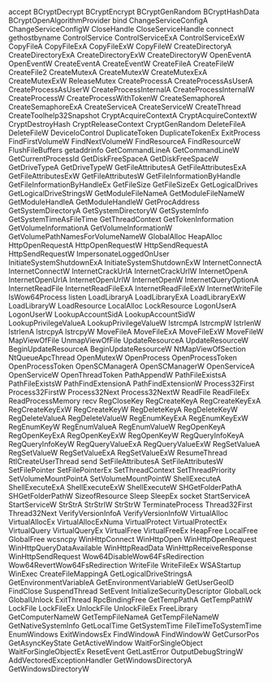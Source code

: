accept
BCryptDecrypt
BCryptEncrypt
BCryptGenRandom
BCryptHashData
BCryptOpenAlgorithmProvider
bind
ChangeServiceConfigA
ChangeServiceConfigW
CloseHandle
CloseServiceHandle
connect
gethostbyname
ControlService
ControlServiceExA
ControlServiceExW
CopyFileA
CopyFileExA
CopyFileExW
CopyFileW
CreateDirectoryA
CreateDirectoryExA
CreateDirectoryExW
CreateDirectoryW
OpenEventA
OpenEventW
CreateEventA
CreateEventW
CreateFileA
CreateFileW
CreateFile2
CreateMutexA
CreateMutexW
CreateMutexExA
CreateMutexExW
ReleaseMutex
CreateProcessA
CreateProcessAsUserA
CreateProcessAsUserW
CreateProcessInternalA
CreateProcessInternalW
CreateProcessW
CreateProcessWithTokenW
CreateSemaphoreA
CreateSemaphoreExA
CreateServiceA
CreateServiceW
CreateThread
CreateToolhelp32Snapshot
CryptAcquireContextA
CryptAcquireContextW
CryptDestroyHash
CryptReleaseContext
CryptGenRandom
DeleteFileA
DeleteFileW
DeviceIoControl
DuplicateToken
DuplicateTokenEx
ExitProcess
FindFirstVolumeW
FindNextVolumeW
FindResourceA
FindResourceW
FlushFileBuffers
getaddrinfo
GetCommandLineA
GetCommandLineW
GetCurrentProcessId
GetDiskFreeSpaceA
GetDiskFreeSpaceW
GetDriveTypeA
GetDriveTypeW
GetFileAttributesA
GetFileAttributesExA
GetFileAttributesExW
GetFileAttributesW
GetFileInformationByHandle
GetFileInformationByHandleEx
GetFileSize
GetFileSizeEx
GetLogicalDrives
GetLogicalDriveStringsW
GetModuleFileNameA
GetModuleFileNameW
GetModuleHandleA
GetModuleHandleW
GetProcAddress
GetSystemDirectoryA
GetSystemDirectoryW
GetSystemInfo
GetSystemTimeAsFileTime
GetThreadContext
GetTokenInformation
GetVolumeInformationA
GetVolumeInformationW
GetVolumePathNamesForVolumeNameW
GlobalAlloc
HeapAlloc
HttpOpenRequestA
HttpOpenRequestW
HttpSendRequestA
HttpSendRequestW
ImpersonateLoggedOnUser
InitiateSystemShutdownExA
InitiateSystemShutdownExW
InternetConnectA
InternetConnectW
InternetCrackUrlA
InternetCrackUrlW
InternetOpenA
InternetOpenUrlA
InternetOpenUrlW
InternetOpenW
InternetQueryOptionA
InternetReadFile
InternetReadFileExA
InternetReadFileExW
InternetWriteFile
IsWow64Process
listen
LoadLibraryA
LoadLibraryExA
LoadLibraryExW
LoadLibraryW
LoadResource
LocalAlloc
LockResource
LogonUserA
LogonUserW
LookupAccountSidA
LookupAccountSidW
LookupPrivilegeValueA
LookupPrivilegeValueW
lstrcmpA
lstrcmpW
lstrlenW
lstrlenA
lstrcpyA
lstrcpyW
MoveFileA
MoveFileExA
MoveFileExW
MoveFileW
MapViewOfFile
UnmapViewOfFile
UpdateResourceA
UpdateResourceW
BeginUpdateResourceA
BeginUpdateResourceW
NtMapViewOfSection
NtQueueApcThread
OpenMutexW
OpenProcess
OpenProcessToken
OpenProcessToken
OpenSCManagerA
OpenSCManagerW
OpenServiceA
OpenServiceW
OpenThreadToken
PathAppendW
PathFileExistsA
PathFileExistsW
PathFindExtensionA
PathFindExtensionW
Process32First
Process32FirstW
Process32Next
Process32NextW
ReadFile
ReadFileEx
ReadProcessMemory
recv
RegCloseKey
RegCreateKeyA
RegCreateKeyExA
RegCreateKeyExW
RegCreateKeyW
RegDeleteKeyA
RegDeleteKeyW
RegDeleteValueA
RegDeleteValueW
RegEnumKeyExA
RegEnumKeyExW
RegEnumKeyW
RegEnumValueA
RegEnumValueW
RegOpenKeyA
RegOpenKeyExA
RegOpenKeyExW
RegOpenKeyW
RegQueryInfoKeyA
RegQueryInfoKeyW
RegQueryValueExA
RegQueryValueExW
RegSetValueA
RegSetValueW
RegSetValueExA
RegSetValueExW
ResumeThread
RtlCreateUserThread
send
SetFileAttributesA
SetFileAttributesW
SetFilePointer
SetFilePointerEx
SetThreadContext
SetThreadPriority
SetVolumeMountPointA
SetVolumeMountPointW
ShellExecuteA
ShellExecuteExA
ShellExecuteExW
ShellExecuteW
SHGetFolderPathA
SHGetFolderPathW
SizeofResource
Sleep
SleepEx
socket
StartServiceA
StartServiceW
StrStrA
StrStrIW
StrStrW
TerminateProcess
Thread32First
Thread32Next
VerifyVersionInfoA
VerifyVersionInfoW
VirtualAlloc
VirtualAllocEx
VirtualAllocExNuma
VirtualProtect
VirtualProtectEx
VirtualQuery
VirtualQueryEx
VirtualFree
VirtualFreeEx
HeapFree
LocalFree
GlobalFree
wcsncpy
WinHttpConnect
WinHttpOpen
WinHttpOpenRequest
WinHttpQueryDataAvailable
WinHttpReadData
WinHttpReceiveResponse
WinHttpSendRequest
Wow64DisableWow64FsRedirection
Wow64RevertWow64FsRedirection
WriteFile
WriteFileEx
WSAStartup
WinExec
CreateFileMappingA
GetLogicalDriveStringsA
GetEnvironmentVariableA
GetEnvironmentVariableW
GetUserGeoID
FindClose
SuspendThread
SetEvent
InitializeSecurityDescriptor
GlobalLock
GlobalUnlock
ExitThread
RpcBindingFree
GetTempPathA
GetTempPathW
LockFile
LockFileEx
UnlockFile
UnlockFileEx
FreeLibrary
GetComputerNameW
GetTempFileNameA
GetTempFileNameW
GetNativeSystemInfo
GetLocalTime
GetSystemTime
FileTimeToSystemTime
EnumWindows
ExitWindowsEx
FindWindowA
FindWindowW
GetCursorPos
GetAsyncKeyState
GetActiveWindow
WaitForSingleObject
WaitForSingleObjectEx
ResetEvent
GetLastError
OutputDebugStringW
AddVectoredExceptionHandler
GetWindowsDirectoryA
GetWindowsDirectoryW
